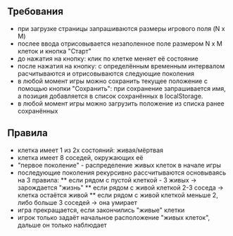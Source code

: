 ## Требования
* при загрузке страницы запрашиваются размеры игрового поля (N x M)
* послее ввода отрисовывается незаполенное поле размером N x M клеток и кнопка "Старт"
* до нажатия на кнопку: клик по клетке меняет её состояние
* после нажатия на кнопку: с определённым временным интервалом расчитываются и отрисовываются следующие поколения 
* в любой момент игры можно сохранить текущее положение с помощью кнопки "Сохранить": при сохранение запрашивается имя, а позиция добавляется в список сохранённых в localStorage.
* в любой момент игры можно загрузить положение из списка ранее сохранённых

## Правила
* клетка имеет 1 из 2х состояний: живая/мёртвая
* клетка имеет 8 соседей, окружающих её
* "первое поколение" - распределение живых клеток в начале игры
* последующие поколения рекурсивно рассчитываются основываясь на 3 правила:
** если рядом с пустой клеткой - 3 живых -> зарождается "жизнь"
** если рядом с живой клеткой 2-3 соседа -> клетка остаётся живой
** если рядом с живой клеткой меньше 2, либо больше 3 соседей -> она умирает
* игра прекращается, если закончились "живые" клетки
* игрок только задаёт начальное расположение "живых клеток", дальше он только наблюдает
